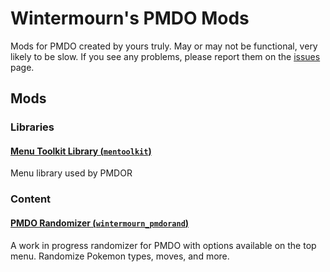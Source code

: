 # Wintermourn's PMDO Mods
Mods for PMDO created by yours truly. 
May or may not be functional, very likely to be slow. If you see any problems, please report them on the [issues](https://github.com/Wintermourn/PMDOMods/issues) page.

## Mods
### Libraries
#### [Menu Toolkit Library (`mentoolkit`)](Menu_Toolkit_Library/)
Menu library used by PMDOR
### Content
#### [PMDO Randomizer (`wintermourn_pmdorand`)](PMDORandomizer/)
A work in progress randomizer for PMDO with options available on the top menu. Randomize Pokemon types, moves, and more.